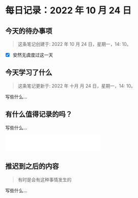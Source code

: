 # 每日记录：2022 年 10 月 24 日

## 今天的待办事项

> 这条笔记创建于: 2022 年 10 月 24 日，星期一，14: 10。

- [x] 安然无虞度过这一天

## 今天学习了什么

> 这条笔记更新于: 2022 年 十月 月 24 日，星期一，14: 10。

写些什么...

## 有什么值得记录的吗？

写些什么...

<iframe frameborder="no" border="0" marginwidth="0" marginheight="0" width=298 height=52 src="//music.163.com/outchain/player?type=2&id=465262028&auto=1&height=32"></iframe>

## 推迟到之后的内容

> 有时是会有这种事情发生的

写些什么...
